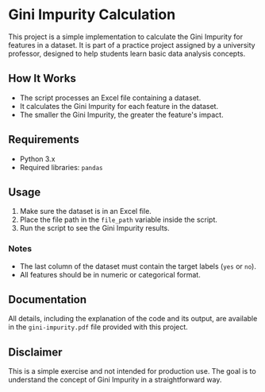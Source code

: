 # Gini Impurity Calculation

This project is a simple implementation to calculate the Gini Impurity for features in a dataset. It is part of a practice project
assigned by a university professor, designed to help students learn basic data analysis concepts.

## How It Works
- The script processes an Excel file containing a dataset.
- It calculates the Gini Impurity for each feature in the dataset.
- The smaller the Gini Impurity, the greater the feature's impact.

## Requirements
- Python 3.x
- Required libraries: `pandas`

## Usage
1. Make sure the dataset is in an Excel file.
2. Place the file path in the `file_path` variable inside the script.
3. Run the script to see the Gini Impurity results.

### Notes
- The last column of the dataset must contain the target labels (`yes` or `no`).
- All features should be in numeric or categorical format.

## Documentation
All details, including the explanation of the code and its output, are available in the `gini-impurity.pdf` file provided with this project.

## Disclaimer
This is a simple exercise and not intended for production use. The goal is to understand the concept of Gini Impurity in a straightforward way.




